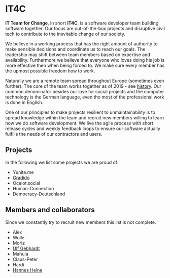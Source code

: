 # IT4C

**IT Team for Change**, in short **IT4C**, is a software developer team building software together. Our focus are out-of-the-box projects and disruptive civil tech to contribute to the inevitable change of our society.

We believe in a working process that has the right amount of authority to make sensible decisions and coordinate us to reach our goals. The leadership may shift between team members based on expertise and availability. Furthermore we believe that everyone who loves doing his job is more effective then when being forced to. We make sure every member has the upmost possible freedom how to work.

Naturally we are a remote team spread throughout Europe (sometimes even further). The core of the team works together as of 2019 - see [history](./history.md). Our common denominator besides our love for social projects and the computer technology is the German language, even tho most of the professional work is done in English.

One of our principles to make projects resilient to unmaintainability is to spread knowledge within the team and recruit new members willing to learn how we do software development. We live the agile process with short release cycles and weekly feedback loops to ensure our software actually fulfills the needs of our contractors and users.

## Projects

In the following we list some projects we are proud of:

- Yunite.me <!--[Yunite.me](./projects/yunite.me.md)-->
- [Gradido](./projects/gradido.md)
- Ocelot.social <!-- [Ocelot.social](./projects/ocelot.social.md) -->
- Human-Connection <!-- [Human-Connection](./projects/human-connection.md)-->
- Democracy-Deutschland <!-- [Democracy-Deutschland](./projects/democracy-deutschland.md) -->

## Members and collaborators

Since we constantly try to recruit new members this list is not complete.

- Alex <!--[Alex](./people/alex-friedland.md)-->
- Wolle <!--[Wolle](./people/wolfgang-huss.md)-->
- Moriz <!--[Moriz](./people/moriz-wahl.md)-->
- [Ulf Gebhardt](./people/ulf-gebhardt.md)
- Mahula <!--[Mahula](./people/mathias-.md)-->
- Claus-Peter <!--[Claus-Peter](./people/claus-peter-huebner.md)-->
- Hardi <!--[Hardi](./people/chrisopher-.md)-->
- [Hannes Heine](./people/hannes-heine.md)

<!-- ## Organisationen -->
<!-- textlint-disable period-in-list-item -->
<!-- - busFaktor() e.V. -->
<!-- textlint-enable period-in-list-item -->
